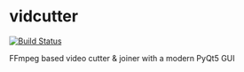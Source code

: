 # vidcutter

[![Build Status](https://travis-ci.org/UnitedRPMs/vidcutter.svg?branch=master)](https://travis-ci.org/UnitedRPMs/vidcutter)

FFmpeg based video cutter & joiner with a modern PyQt5 GUI
